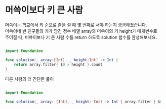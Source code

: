 머쓱이보다 키 큰 사람
==================

머쓱이는 학교에서 키 순으로 줄을 설 때 몇 번째로 서야 하는지 궁금해졌습니다.     
머쓱이네 반 친구들의 키가 담긴 정수 배열 array와 머쓱이의 키 height가 매개변수로 주어질 때, 머쓱이보다 키 큰 사람 수를 return 하도록 solution 함수를 완성해보세요.    

```swift

import Foundation

func solution(_ array:[Int], _ height:Int) -> Int {
    return array.filter{ $0 > height }.count
}

```

다른 사람의 더 간단한 풀이

```swift 

import Foundation

func solution(_ array: [Int], _ height: Int) -> Int { array.filter { $0 > height }.count }

```




